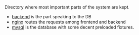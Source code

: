 Directory where most important parts of the system are kept.

* [backend](backend) is the part speaking to the DB
* [nginx](nginx) routes the requests among frontend and backend
* [mysql](mysql) is the database with some decent preloaded fixtures.
